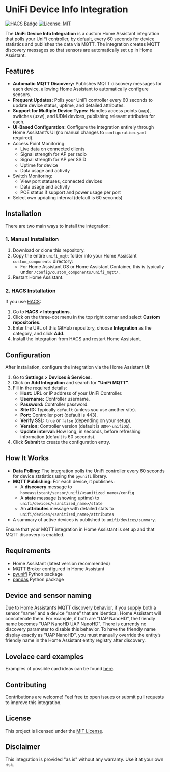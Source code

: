# UniFi Device Info Integration

[![HACS Badge](https://img.shields.io/badge/HACS-Default-orange.svg)](https://hacs.xyz/)
[![License: MIT](https://img.shields.io/badge/License-MIT-blue.svg)](LICENSE)

The **UniFi Device Info Integration** is a custom Home Assistant integration that polls your UniFi controller, by default, every 60 seconds for device statistics and publishes the data via MQTT. The integration creates MQTT discovery messages so that sensors are automatically set up in Home Assistant.

## Features

- **Automatic MQTT Discovery:** Publishes MQTT discovery messages for each device, allowing Home Assistant to automatically configure sensors.
- **Frequent Updates:** Polls your UniFi controller every 60 seconds to update device status, uptime, and detailed attributes.
- **Support for Multiple Device Types:** Handles access points (uap), switches (usw), and UDM devices, publishing relevant attributes for each.
- **UI-Based Configuration:** Configure the integration entirely through Home Assistant’s UI (no manual changes to `configuration.yaml` required).
- Access Point Monitoring:
  - Live data on connected clients
  - Signal strength for AP per radio
  - Signal strength for AP per SSID
  - Uptime for device
  - Data usage and activity
- Switch Monitoring:
  - View port statuses, connected devices
  - Data usage and activity
  - POE status if support and power usage per port
- Select own updating interval (default is 60 seconds)

## Installation

There are two main ways to install the integration:

### 1. Manual Installation

1. Download or clone this repository.
2. Copy the entire `unifi_mqtt` folder into your Home Assistant `custom_components` directory:
   - For Home Assistant OS or Home Assistant Container, this is typically under `/config/custom_components/unifi_mqtt/`.
3. Restart Home Assistant.

### 2. HACS Installation

If you use [HACS](https://hacs.xyz/):

1. Go to **HACS > Integrations**.
2. Click on the three-dot menu in the top right corner and select **Custom repositories**.
3. Enter the URL of this GitHub repository, choose **Integration** as the category, and click **Add**.
4. Install the integration from HACS and restart Home Assistant.

## Configuration

After installation, configure the integration via the Home Assistant UI:

1. Go to **Settings > Devices & Services**.
2. Click on **Add Integration** and search for **"UniFi MQTT"**.
3. Fill in the required details:
   - **Host:** URL or IP address of your UniFi Controller.
   - **Username:** Controller username.
   - **Password:** Controller password.
   - **Site ID:** Typically `default` (unless you use another site).
   - **Port:** Controller port (default is 443).
   - **Verify SSL:** `true` or `false` (depending on your setup).
   - **Version:** Controller version (default is `UDMP-unifiOS`).
   - **Update interval:** How long, in seconds, before refreshing information (default is 60 seconds).
4. Click **Submit** to create the configuration entry.

## How It Works

- **Data Polling:** The integration polls the UniFi controller every 60 seconds for device statistics using the `pyunifi` library.
- **MQTT Publishing:** For each device, it publishes:
  - A **discovery** message to `homeassistant/sensor/unifi/<sanitized_name>/config`
  - A **state** message (showing uptime) to `unifi/devices/<sanitized_name>/state`
  - An **attributes** message with detailed stats to `unifi/devices/<sanitized_name>/attributes`
- A summary of active devices is published to `unifi/devices/summary`.

Ensure that your MQTT integration in Home Assistant is set up and that MQTT discovery is enabled.

## Requirements

- Home Assistant (latest version recommended)
- MQTT Broker configured in Home Assistant
- [pyunifi](https://pypi.org/project/pyunifi/) Python package
- [pandas](https://pandas.pydata.org/) Python package

## Device and sensor naming

Due to Home Assistant’s MQTT discovery behavior, if you supply both a sensor “name” and a device “name” that are identical, Home Assistant will concatenate them.
For example, if both are "UAP NanoHD", the friendly name becomes "UAP NanoHD UAP NanoHD".
There is currently no discovery parameter to disable this behavior.
To have the friendly name display exactly as "UAP NanoHD", you must manually override the entity’s friendly name in the Home Assistant entity registry after discovery.

## Lovelace card examples

Examples of possible card ideas can be found [here](https://github.com/w1tw0lf/Unifi-Device-info-display).

## Contributing

Contributions are welcome! Feel free to open issues or submit pull requests to improve this integration.

## License

This project is licensed under the [MIT License](LICENSE).

## Disclaimer

This integration is provided "as is" without any warranty. Use it at your own risk.
